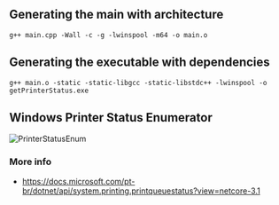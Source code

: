 
## Generating the main with architecture
```
g++ main.cpp -Wall -c -g -lwinspool -m64 -o main.o
```


## Generating the executable with dependencies
```
g++ main.o -static -static-libgcc -static-libstdc++ -lwinspool -o getPrinterStatus.exe

```

## Windows Printer Status Enumerator

![PrinterStatusEnum](https://raw.githubusercontent.com/vmontanheiro/printer-status/master/icons/status.png)

### More info 
- https://docs.microsoft.com/pt-br/dotnet/api/system.printing.printqueuestatus?view=netcore-3.1
